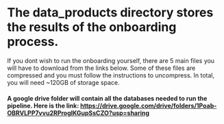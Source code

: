 # The data_products directory stores the results of the onboarding process. 
 If you dont wish to run the onboarding yourself, there are 5 main files you will have to download from the links below. Some of these files are compressed and you must follow the instructions to uncompress. In total, you will need ~120GB of storage space.


#### A google drive folder will contain all the databases needed to run the pipeline. Here is the link: https://drive.google.com/drive/folders/1Poab-OBRVLPP7vvu2RProglKGupSsCZO?usp=sharing